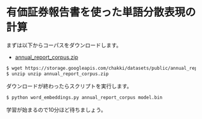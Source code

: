 # 有価証券報告書を使った単語分散表現の計算
まずは以下からコーパスをダウンロードします。
* [annual_report_corpus.zip](https://storage.googleapis.com/chakki/datasets/public/annual_report_corpus.zip)

```bash
$ wget https://storage.googleapis.com/chakki/datasets/public/annual_report_corpus.zip
$ unzip unzip annual_report_corpus.zip
```

ダウンロードが終わったらスクリプトを実行します。

```bash
$ python word_embeddings.py annual_report_corpus model.bin
```

学習が始まるので10分ほど待ちましょう。